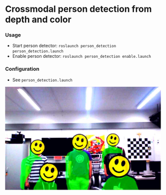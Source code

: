 # Crossmodal person detection from depth and color

### Usage
- Start person detector: `roslaunch person_detection person_detection.launch`
- Enable person detector: `roslaunch person_detection enable.launch`

### Configuration
- See `person_detection.launch`

![](images/person_detection_01.jpg)

